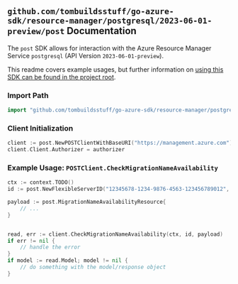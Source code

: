 
## `github.com/tombuildsstuff/go-azure-sdk/resource-manager/postgresql/2023-06-01-preview/post` Documentation

The `post` SDK allows for interaction with the Azure Resource Manager Service `postgresql` (API Version `2023-06-01-preview`).

This readme covers example usages, but further information on [using this SDK can be found in the project root](https://github.com/tombuildsstuff/go-azure-sdk/tree/main/docs).

### Import Path

```go
import "github.com/tombuildsstuff/go-azure-sdk/resource-manager/postgresql/2023-06-01-preview/post"
```


### Client Initialization

```go
client := post.NewPOSTClientWithBaseURI("https://management.azure.com")
client.Client.Authorizer = authorizer
```


### Example Usage: `POSTClient.CheckMigrationNameAvailability`

```go
ctx := context.TODO()
id := post.NewFlexibleServerID("12345678-1234-9876-4563-123456789012", "example-resource-group", "flexibleServerValue")

payload := post.MigrationNameAvailabilityResource{
	// ...
}


read, err := client.CheckMigrationNameAvailability(ctx, id, payload)
if err != nil {
	// handle the error
}
if model := read.Model; model != nil {
	// do something with the model/response object
}
```
